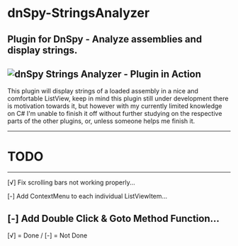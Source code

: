 # dnSpy-StringsAnalyzer
Plugin for DnSpy - Analyze assemblies and display strings.
---
![dnSpy Strings Analyzer - Plugin in Action](http://i.imgur.com/XSXrWvs.gif)
---
This plugin will display strings of a loaded assembly in a nice and comfortable ListView, keep in mind this plugin still under development
there is motivation towards it, but however with my currently limited knowledge on C# I'm unable to finish it off without further studying
on the respective parts of the other plugins, or, unless someone helps me finish it.

---

# TODO
---

[√] Fix scrolling bars not working properly...

[-] Add ContextMenu to each individual ListViewItem...

[-] Add Double Click & Goto Method Function...
---

[√] = Done / [-] = Not Done
